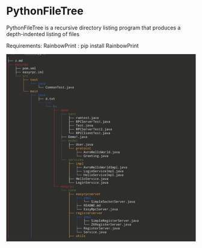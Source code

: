 # PythonFileTree
PythonFileTree is a recursive directory listing program that produces a depth-indented listing of files

Requirements:
RainbowPrint : pip install RainbowPrint

![screenshots](https://github.com/Mrhs121/PythonFileTree/blob/main/PythonFileTree_screen.png)
